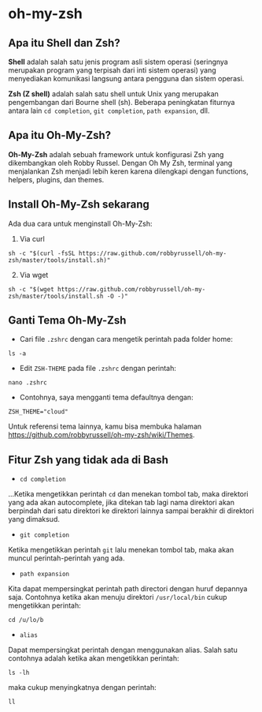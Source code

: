 # oh-my-zsh

## Apa itu Shell dan Zsh?

**Shell** adalah salah satu jenis program asli sistem operasi (seringnya merupakan program yang terpisah dari inti sistem operasi) yang menyediakan komunikasi langsung antara pengguna dan sistem operasi.

**Zsh (Z shell)** adalah salah satu shell untuk Unix yang merupakan pengembangan dari Bourne shell (sh). Beberapa peningkatan fiturnya antara lain ```cd completion```, ```git completion```, ```path expansion```, dll.

## Apa itu Oh-My-Zsh?

**Oh-My-Zsh** adalah sebuah framework untuk konfigurasi Zsh yang dikembangkan oleh Robby Russel. Dengan Oh My Zsh, terminal yang menjalankan Zsh menjadi lebih keren karena dilengkapi dengan functions, helpers, plugins, dan themes.

## Install Oh-My-Zsh sekarang

Ada dua cara untuk menginstall Oh-My-Zsh: 

1. Via curl
```
sh -c "$(curl -fsSL https://raw.github.com/robbyrussell/oh-my-zsh/master/tools/install.sh)"
```

2. Via wget
```
sh -c "$(wget https://raw.github.com/robbyrussell/oh-my-zsh/master/tools/install.sh -O -)"
```

## Ganti Tema Oh-My-Zsh

* Cari file `.zshrc` dengan cara mengetik perintah pada folder home:
```
ls -a
```
* Edit `ZSH-THEME` pada file `.zshrc` dengan perintah:
```
nano .zshrc
```
* Contohnya, saya mengganti tema  defaultnya dengan:
```
ZSH_THEME="cloud"
```


Untuk referensi tema lainnya, kamu bisa membuka halaman <https://github.com/robbyrussell/oh-my-zsh/wiki/Themes>.

## Fitur Zsh yang tidak ada di Bash

* `cd completion`

...Ketika mengetikkan perintah `cd` dan menekan tombol tab, maka direktori yang ada akan autocomplete, jika ditekan tab lagi nama direktori akan berpindah dari satu direktori ke direktori lainnya sampai berakhir di direktori yang dimaksud.

* `git completion`

Ketika mengetikkan perintah `git` lalu menekan tombol tab, maka akan muncul perintah-perintah yang ada.

* `path expansion`

Kita dapat mempersingkat perintah path directori dengan huruf depannya saja. Contohnya ketika akan menuju direktori `/usr/local/bin` cukup mengetikkan perintah:
```
cd /u/lo/b
```

* `alias`

Dapat mempersingkat perintah dengan menggunakan alias. Salah satu contohnya adalah ketika akan mengetikkan perintah:
```
ls -lh
```
maka cukup menyingkatnya dengan perintah:
```
ll
```


